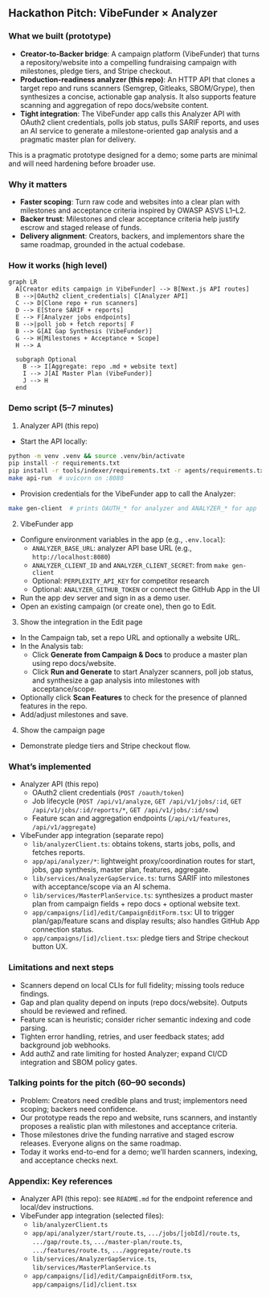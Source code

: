 ## Hackathon Pitch: VibeFunder × Analyzer

### What we built (prototype)

- **Creator-to-Backer bridge**: A campaign platform (VibeFunder) that turns a repository/website into a compelling fundraising campaign with milestones, pledge tiers, and Stripe checkout.
- **Production-readiness analyzer (this repo)**: An HTTP API that clones a target repo and runs scanners (Semgrep, Gitleaks, SBOM/Grype), then synthesizes a concise, actionable gap analysis. It also supports feature scanning and aggregation of repo docs/website content.
- **Tight integration**: The VibeFunder app calls this Analyzer API with OAuth2 client credentials, polls job status, pulls SARIF reports, and uses an AI service to generate a milestone-oriented gap analysis and a pragmatic master plan for delivery.

This is a pragmatic prototype designed for a demo; some parts are minimal and will need hardening before broader use.

### Why it matters

- **Faster scoping**: Turn raw code and websites into a clear plan with milestones and acceptance criteria inspired by OWASP ASVS L1–L2.
- **Backer trust**: Milestones and clear acceptance criteria help justify escrow and staged release of funds.
- **Delivery alignment**: Creators, backers, and implementors share the same roadmap, grounded in the actual codebase.

### How it works (high level)

```mermaid
graph LR
  A[Creator edits campaign in VibeFunder] --> B[Next.js API routes]
  B -->|OAuth2 client_credentials| C[Analyzer API]
  C --> D[Clone repo + run scanners]
  D --> E[Store SARIF + reports]
  E --> F[Analyzer jobs endpoints]
  B -->|poll job + fetch reports| F
  B --> G[AI Gap Synthesis (VibeFunder)]
  G --> H[Milestones + Acceptance + Scope]
  H --> A

  subgraph Optional
    B --> I[Aggregate: repo .md + website text]
    I --> J[AI Master Plan (VibeFunder)]
    J --> H
  end
```

### Demo script (5–7 minutes)

1) Analyzer API (this repo)
- Start the API locally:
```bash
python -m venv .venv && source .venv/bin/activate
pip install -r requirements.txt
pip install -r tools/indexer/requirements.txt -r agents/requirements.txt
make api-run  # uvicorn on :8080
```
- Provision credentials for the VibeFunder app to call the Analyzer:
```bash
make gen-client  # prints OAUTH_* for analyzer and ANALYZER_* for app
```

2) VibeFunder app
- Configure environment variables in the app (e.g., `.env.local`):
  - `ANALYZER_BASE_URL`: analyzer API base URL (e.g., `http://localhost:8080`)
  - `ANALYZER_CLIENT_ID` and `ANALYZER_CLIENT_SECRET`: from `make gen-client`
  - Optional: `PERPLEXITY_API_KEY` for competitor research
  - Optional: `ANALYZER_GITHUB_TOKEN` or connect the GitHub App in the UI
- Run the app dev server and sign in as a demo user.
- Open an existing campaign (or create one), then go to Edit.

3) Show the integration in the Edit page
- In the Campaign tab, set a repo URL and optionally a website URL.
- In the Analysis tab:
  - Click **Generate from Campaign & Docs** to produce a master plan using repo docs/website.
  - Click **Run and Generate** to start Analyzer scanners, poll job status, and synthesize a gap analysis into milestones with acceptance/scope.
- Optionally click **Scan Features** to check for the presence of planned features in the repo.
- Add/adjust milestones and save.

4) Show the campaign page
- Demonstrate pledge tiers and Stripe checkout flow.

### What’s implemented

- Analyzer API (this repo)
  - OAuth2 client credentials (`POST /oauth/token`)
  - Job lifecycle (`POST /api/v1/analyze`, `GET /api/v1/jobs/:id`, `GET /api/v1/jobs/:id/reports/*`, `GET /api/v1/jobs/:id/sow`)
  - Feature scan and aggregation endpoints (`/api/v1/features`, `/api/v1/aggregate`)
- VibeFunder app integration (separate repo)
  - `lib/analyzerClient.ts`: obtains tokens, starts jobs, polls, and fetches reports.
  - `app/api/analyzer/*`: lightweight proxy/coordination routes for start, jobs, gap synthesis, master plan, features, aggregate.
  - `lib/services/AnalyzerGapService.ts`: turns SARIF into milestones with acceptance/scope via an AI schema.
  - `lib/services/MasterPlanService.ts`: synthesizes a product master plan from campaign fields + repo docs + optional website text.
  - `app/campaigns/[id]/edit/CampaignEditForm.tsx`: UI to trigger plan/gap/feature scans and display results; also handles GitHub App connection status.
  - `app/campaigns/[id]/client.tsx`: pledge tiers and Stripe checkout button UX.

### Limitations and next steps

- Scanners depend on local CLIs for full fidelity; missing tools reduce findings.
- Gap and plan quality depend on inputs (repo docs/website). Outputs should be reviewed and refined.
- Feature scan is heuristic; consider richer semantic indexing and code parsing.
- Tighten error handling, retries, and user feedback states; add background job webhooks.
- Add authZ and rate limiting for hosted Analyzer; expand CI/CD integration and SBOM policy gates.

### Talking points for the pitch (60–90 seconds)

- Problem: Creators need credible plans and trust; implementors need scoping; backers need confidence.
- Our prototype reads the repo and website, runs scanners, and instantly proposes a realistic plan with milestones and acceptance criteria.
- Those milestones drive the funding narrative and staged escrow releases. Everyone aligns on the same roadmap.
- Today it works end-to-end for a demo; we’ll harden scanners, indexing, and acceptance checks next.

### Appendix: Key references

- Analyzer API (this repo): see `README.md` for the endpoint reference and local/dev instructions.
- VibeFunder app integration (selected files):
  - `lib/analyzerClient.ts`
  - `app/api/analyzer/start/route.ts`, `.../jobs/[jobId]/route.ts`, `.../gap/route.ts`, `.../master-plan/route.ts`, `.../features/route.ts`, `.../aggregate/route.ts`
  - `lib/services/AnalyzerGapService.ts`, `lib/services/MasterPlanService.ts`
  - `app/campaigns/[id]/edit/CampaignEditForm.tsx`, `app/campaigns/[id]/client.tsx`


